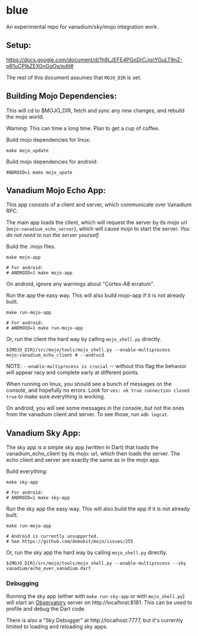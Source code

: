 # blue

An experimental repo for vanadium/sky/mojo integration work.

## Setup:

https://docs.google.com/document/d/1h9LJEFE4PGnDrCJgcYGuLT9nZ-pR1uCPIbZEX0nGqOs/edit#

The rest of this document assumes that `MOJO_DIR` is set.

## Building Mojo Dependencies:

This will cd to $MOJO_DIR, fetch and sync any new changes, and rebuild the mojo
world.

Warning: This can time a long time.  Plan to get a cup of coffee.

Build mojo dependencies for linux:

    make mojo_update

Build mojo dependencies for android:

    ANDROID=1 make mojo_upate

## Vanadium Mojo Echo App:

This app consists of a client and server, which communicate over Vanadium RPC.

The main app loads the client, which will request the server by its mojo url
(`mojo:vanadium_echo_server`), which will cause mojo to start the server. *You
do not need to run the server yourself.*

Build the .mojo files.

    make mojo-app

    # For android:
    # ANDROID=1 make mojo-app

On android, ignore any warnings about "Cortex-A8 erratum".

Run the app the easy way.  This will also build mojo-app if it is not
already built.

    make run-mojo-app

    # For android:
    # ANDROID=1 make run-mojo-app

Or, run the client the hard way by calling `mojo_shell.py` directly.

    ${MOJO_DIR}/src/mojo/tools/mojo_shell.py --enable-multiprocess mojo:vanadium_echo_client # --android

NOTE: `--enable-multiprocess is crucial` -- without this flag the behavior will
appear racy and complete early at different points.

When running on linux, you should see a bunch of messages on the console, and
hopefully no errors.  Look for `ves: ok true connection closed true` to make
sure everything is working.

On android, you will see some messages in the console, but not the ones from
the vanadium client and server.  To see those, run `adb logcat`.

## Vanadium Sky App:

The sky app is a simple sky app (written in Dart) that loads the
vanadium_echo_client by its mojo: url, which then loads the server.  The echo
client and server are exactly the same as in the mojo app.

Build everything:

    make sky-app

    # For android:
    # ANDROID=1 make sky-app

Run the sky app the easy way.  This will also build the app if it is not
already built.

    make run-mojo-app

    # Android is currently unsupported.
    # See https://github.com/domokit/mojo/issues/255

Or, run the sky app the hard way by calling `mojo_shell.py` directly.

    ${MOJO_DIR}/src/mojo/tools/mojo_shell.py --enable-multiprocess --sky vanadium/echo_over_vanadium.dart

### Debugging

Running the sky app (either with `make run-sky-app` or with `mojo_shell.py`)
will start an [Observatory](https://www.dartlang.org/tools/observatory/) server
on http://localhost:8181.  This can be used to profile and debug the Dart code.

There is also a "Sky Debugger" at http://localhost:7777, but it's currently
limited to loading and reloading sky apps.
